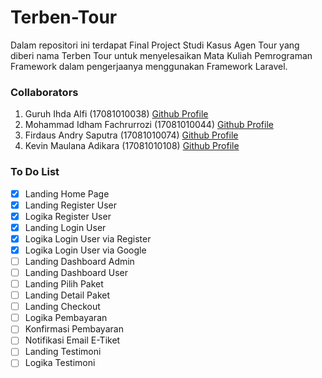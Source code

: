# Terben-Tour
Dalam repositori ini terdapat Final Project Studi Kasus Agen Tour yang diberi nama Terben Tour untuk menyelesaikan Mata Kuliah Pemrograman Framework dalam pengerjaanya menggunakan Framework Laravel. 

### Collaborators

1. Guruh Ihda Alfi            (17081010038) [Github Profile](https://github.com/guruhalfi)
2. Mohammad Idham Fachrurrozi (17081010044) [Github Profile](github.com/idhamozi)
3. Firdaus Andry Saputra      (17081010074) [Github Profile](https://github.com/andresaputra74)
4. Kevin Maulana Adikara      (17081010108) [Github Profile](https://github.com/kevin____)

### To Do List

- [x] Landing Home Page
- [x] Landing Register User
- [x] Logika Register User
- [x] Landing Login User 
- [x] Logika Login User via Register
- [x] Logika Login User via Google
- [ ] Landing Dashboard Admin
- [ ] Landing Dashboard User
- [ ] Landing Pilih Paket
- [ ] Landing Detail Paket
- [ ] Landing Checkout
- [ ] Logika Pembayaran
- [ ] Konfirmasi Pembayaran 
- [ ] Notifikasi Email E-Tiket
- [ ] Landing Testimoni
- [ ] Logika Testimoni

